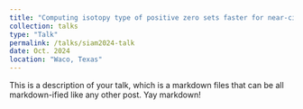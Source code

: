 ```yaml
---
title: "Computing isotopy type of positive zero sets faster for near-circuit polynomials"
collection: talks
type: "Talk"
permalink: /talks/siam2024-talk
date: Oct. 2024
location: "Waco, Texas"
---
```


This is a description of your talk, which is a markdown files that can be all markdown-ified like any other post. Yay markdown!

